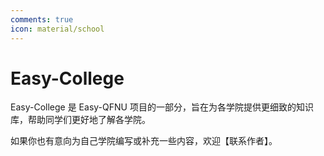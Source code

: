 ```yaml
---
comments: true
icon: material/school
---
```


# Easy-College

Easy-College 是 Easy-QFNU 项目的一部分，旨在为各学院提供更细致的知识库，帮助同学们更好地了解各学院。

如果你也有意向为自己学院编写或补充一些内容，欢迎【联系作者】。
